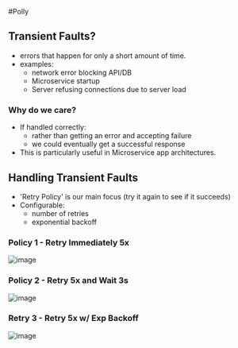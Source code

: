 #Polly

## Transient Faults?
- errors that happen for only a short amount of time.
- examples:
    - network error blocking API/DB
    - Microservice startup
    - Server refusing connections due to server load

### Why do we care?
- If handled correctly:
    - rather than getting an error and accepting failure
    - we could eventually get a successful response
- This is particularly useful in Microservice app architectures.

## Handling Transient Faults
- 'Retry Policy' is our main focus (try it again to see if it succeeds)
- Configurable:
    - number of retries
    - exponential backoff

### Policy 1 - Retry Immediately 5x
![image](https://github.com/user-attachments/assets/7f54978b-6fc5-4dfb-b6e7-04b2998b5e19)

### Policy 2 - Retry 5x and Wait 3s
![image](https://github.com/user-attachments/assets/a301c965-05c0-417f-8b51-c37d85201021)

### Retry 3 - Retry 5x w/ Exp Backoff
![image](https://github.com/user-attachments/assets/0d9a5bd7-04e1-4b1e-8032-36403e23d1fc)




